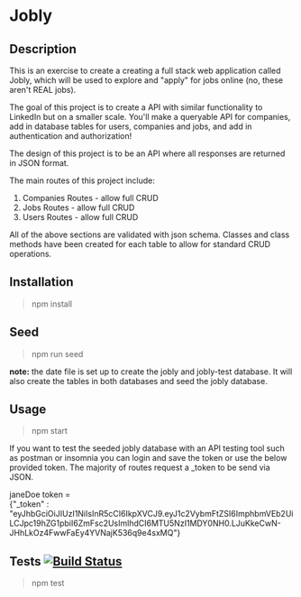 # Jobly

## Description

This is an exercise to create a creating a full stack web application called Jobly, which will be used to explore and "apply" for jobs online (no, these aren't REAL jobs).

The goal of this project is to create a API with similar functionality to LinkedIn but on a smaller scale. You'll make a queryable API for companies, add in database tables for users, companies and jobs, and add in authentication and authorization!

The design of this project is to be an API where all responses are returned in JSON format.

The main routes of this project include:

1. Companies Routes - allow full CRUD
2. Jobs Routes - allow full CRUD
3. Users Routes - allow full CRUD

All of the above sections are validated with json schema. Classes and class methods have been created for each table to allow for standard CRUD operations.

## Installation

> npm install

## Seed

> npm run seed

**note:** the date file is set up to create the jobly and jobly-test database. It will also create the tables in both databases and seed the jobly database.

## Usage

> npm start

If you want to test the seeded jobly database with an API testing tool such as postman or insomnia you can login and save the token or use the below provided token. The majority of routes request a \_token to be send via JSON.

janeDoe token =  
{"\_token" : "eyJhbGciOiJIUzI1NiIsInR5cCI6IkpXVCJ9.eyJ1c2VybmFtZSI6ImphbmVEb2UiLCJpc19hZG1pbiI6ZmFsc2UsImlhdCI6MTU5NzI1MDY0NH0.LJuKkeCwN-JHhLkOz4FwwFaEy4YVNajK536q9e4sxMQ"}

## Tests [![Build Status](https://travis-ci.com/clay099/Jobly.svg?branch=master)](https://travis-ci.com/clay099/Jobly)

> npm test
